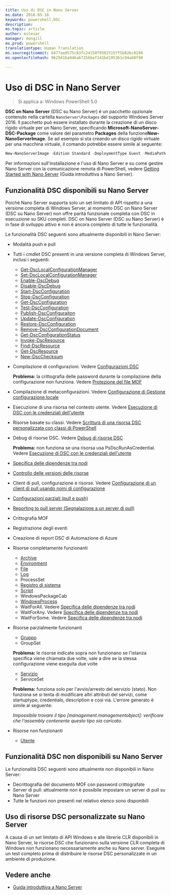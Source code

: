 ```yaml
---
title: Uso di DSC in Nano Server
ms.date: 2016-05-16
keywords: powershell,DSC
description: 
ms.topic: article
author: eslesar
manager: dongill
ms.prod: powershell
translationtype: Human Translation
ms.sourcegitcommit: 6477ae8575c83fc24150f9502515ff5b82bc8198
ms.openlocfilehash: 962941ba946a67256baf141bd195361c94a68f90

---
```


# Uso di DSC in Nano Server

> Si applica a: Windows PowerShell 5.0

**DSC on Nano Server** (DSC su Nano Server) è un pacchetto opzionale contenuto nella cartella `NanoServer\Packages` del supporto Windows Server 2016. Il pacchetto può essere installato durante la creazione di un disco rigido virtuale per un Nano Server, specificando **Microsoft-NanoServer-DSC-Package** come valore del parametro **Packages** della funzione**New-NanoServerImage**. Se ad esempio si sta creando un disco rigido virtuale per una macchina virtuale, il comando potrebbe essere simile al seguente:

```powershell
New-NanoServerImage -Edition Standard -DeploymentType Guest -MediaPath f:\ -BasePath .\Base -TargetPath .\Nano1\Nano.vhd -ComputerName Nano1 -Packages Microsoft-NanoServer-DSC-Package
```

Per informazioni sull'installazione e l'uso di Nano Server e su come gestire Nano Server con la comunicazione remota di PowerShell, vedere [Getting Started with Nano Server](https://technet.microsoft.com/en-us/library/mt126167.aspx) (Guida introduttiva a Nano Server).


## Funzionalità DSC disponibili su Nano Server

 Poiché Nano Server supporta solo un set limitato di API rispetto a una versione completa di Windows Server, al momento DSC on Nano Server (DSC su Nano Server) non offre parità funzionale completa con DSC in esecuzione su SKU completi. DSC on Nano Server (DSC su Nano Server) è in fase di sviluppo attivo e non è ancora completo di tutte le funzionalità.
 
 Le funzionalità DSC seguenti sono attualmente disponibili in Nano Server: 


* Modalità push e pull

* Tutti i cmdlet DSC presenti in una versione completa di Windows Server, inclusi i seguenti: 
  * [Get-DscLocalConfigurationManager](https://technet.microsoft.com/en-us/library/dn407378.aspx)
  * [Set-DscLocalConfigurationManager](https://technet.microsoft.com/en-us/library/dn521621.aspx)   
  * [Enable-DscDebug](https://technet.microsoft.com/en-us/library/mt517870.aspx)
  * [Disable-DscDebug](https://technet.microsoft.com/en-us/library/mt517872.aspx)       
  * [Start-DscConfiguration](https://technet.microsoft.com/en-us/library/dn521623.aspx)
  * [Stop-DscConfiguration](https://technet.microsoft.com/en-us/library/mt143542.aspx)
  * [Get-DscConfiguration](https://technet.microsoft.com/en-us/library/dn407379.aspx)
  * [Test-DscConfiguration](https://technet.microsoft.com/en-us/library/dn407382.aspx)      
  * [Publish-DscConfiguraiton](https://technet.microsoft.com/en-us/library/mt517875.aspx) 
  * [Update-DscConfiguration](https://technet.microsoft.com/en-us/library/mt143541.aspx)
  * [Restore-DscConfiguration](https://technet.microsoft.com/en-us/library/dn407383.aspx)
  * [Remove-DscConfigurationDocument](https://technet.microsoft.com/en-us/library/mt143544.aspx)
  * [Get-DscConfigurationStatus](https://technet.microsoft.com/en-us/library/mt517868.aspx)
  * [Invoke-DscResource](https://technet.microsoft.com/en-us/library/mt517869.aspx)
  * [Find-DscResource](https://technet.microsoft.com/en-us/library/mt517874.aspx)
  * [Get-DscResource](https://technet.microsoft.com/en-us/library/dn521625.aspx)
  * [New-DscChecksum](https://technet.microsoft.com/en-us/library/dn521622.aspx)    

* Compilazione di configurazioni. Vedere [Configurazioni DSC](configurations.md)

  **Problema:** la crittografia delle password durante la compilazione della configurazione non funziona. Vedere [Protezione del file MOF](securemof.md)

* Compilazione di metaconfigurazioni. Vedere [Configurazione di Gestione configurazione locale](metaConfig.md)

* Esecuzione di una risorsa nel contesto utente. Vedere [Esecuzione di DSC con le credenziali dell'utente](runAsUser.md)

* Risorse basate su classi. Vedere [Scrittura di una risorsa DSC personalizzata con classi di PowerShell](authoringResourceClass.md)

* Debug di risorse DSC. Vedere [Debug di risorse DSC](debugresource.md)
  
  **Problema:** non funziona se una risorsa usa PsDscRunAsCredential. Vedere [Esecuzione di DSC con le credenziali dell'utente](runAsUser.md)

* [Specifica delle dipendenze tra nodi](crossNodeDependencies.md) 

* [Controllo delle versioni delle risorse](sxsResource.md)

* Client di pull, configurazione e risorse. Vedere [Configurazione di un client di pull usando nomi di configurazione](pullClientConfigNames.md)

* [Configurazioni parziali (pull e push)](partialConfigs.md)

* [Reporting to pull server (Segnalazione a un server di pull)](reportServer.md) 

* Crittografia MOF

* Registrazione degli eventi

* Creazione di report DSC di Automazione di Azure

* Risorse completamente funzionanti
  * [Archive](archiveResource.md)
  * [Environment](environmentResource.md)
  * [File](fileResource.md)
  * [Log](logResource.md)
  * ProcessSet
  * [Registro di sistema](registryResource.md)
  * [Script](scriptResource.md)
  * WindowsPackageCab
  * [WindowsProcess](windowsProcessResource.md)
  * WaitForAll. Vedere [Specifica delle dipendenze tra nodi](crossNodeDependencies.md)
  * WaitForAny. Vedere [Specifica delle dipendenze tra nodi](crossNodeDependencies.md)
  * WaitForSome. Vedere [Specifica delle dipendenze tra nodi](crossNodeDependencies.md)

* Risorse parzialmente funzionanti
  * [Gruppo](groupResource.md)
  * GroupSet
  
  **Problema:** le risorse indicate sopra non funzionano se l'istanza specifica viene chiamata due volte, vale a dire se la stessa configurazione viene eseguita due volte
  
  * [Servizio](serviceResource.md)
  * ServiceSet
  
  **Problema:** funziona solo per l'avvio/arresto del servizio (stato). Non funziona se si tenta di modificare altri attributi del servizi, come startuptype, credentials, description e così via. L'errore generato è simile al seguente:
  
  *Impossibile trovare il tipo [management.managementobject]: verificare che l'assembly contenente questo tipo sia caricato.*
  
* Risorse non funzionanti
  * [Utente](userResource.md)
  

## Funzionalità DSC non disponibili su Nano Server

Le funzionalità DSC seguenti sono attualmente non disponibili in Nano Server:

* Decrittografia del documento MOF con password crittografate 
* Server di pull: attualmente non è possibile impostare un server di pull su Nano Server
* Tutte le funzioni non presenti nel relativo elenco sono disponibili

## Uso di risorse DSC personalizzate su Nano Server
 
A causa di un set limitato di API Windows e alle librerie CLR disponibili in Nano Server, le risorse DSC che funzionano sulla versione CLR completa di Windows non funzionano necessariamente anche su Nano server. Eseguire un test completo prima di distribuire le risorse DSC personalizzate in un ambiente di produzione.

## Vedere anche
- [Guida introduttiva a Nano Server](https://technet.microsoft.com/en-us/library/mt126167.aspx)




<!--HONumber=Jun16_HO4-->


